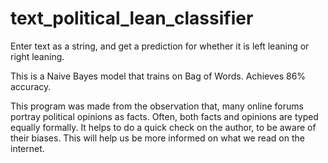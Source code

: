 # text_political_lean_classifier
Enter text as a string, and get a prediction for whether it is left leaning or right leaning.

This is a Naive Bayes model that trains on Bag of Words. Achieves 86% accuracy.

This program was made from the observation that, many online forums portray political opinions as facts. Often, both facts and opinions are typed equally formally. It helps to do a quick check on the author, to be aware of their biases. This will help us be more informed on what we read on the internet.
